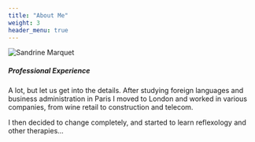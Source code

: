 ```yaml
---
title: "About Me"
weight: 3
header_menu: true
---
```


![Sandrine Marquet](images/IMG_1894.JPG)

##### Professional Experience

A lot, but let us get into the details. After studying foreign languages and business administration in Paris I moved to London and worked in various companies, from wine retail to construction and telecom.

I then decided to change completely, and started to learn reflexology and other therapies...
